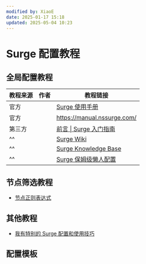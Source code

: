 ```yaml
---
modified by: XiaoE
date: 2025-01-17 15:18
updated: 2025-05-04 10:23
---
```

# Surge 配置教程

## 全局配置教程

| 教程来源 | 作者  | 教程链接                                                                                   |
| ---- | --- | -------------------------------------------------------------------------------------- |
| 官方   |     | [Surge 使用手册](https://surge.mitsea.com/)                                                |
| 官方   |     | https://manual.nssurge.com/                                                            |
| 第三方  |     | [前言 \| Surge 入门指南](https://wiki.surge.community/)                                      |
| ^^   |     | [Surge Wiki](https://www.notion.so/maicoo/Surge-Wiki-6cf0f27da05348a9bca0de23904cdf55) |
| ^^   |     | [Surge Knowledge Base](https://kb.nssurge.com/surge-knowledge-base/zh)                 |
| ^^   |     | [Surge 保姆级懒人配置](https://erdongchan.cn/surgeconf.html)                                  |

## 节点筛选教程
- [节点正则表达式](https://github.com/LaolunsiG/XiaoE_PCR/blob/main/Config_File/%E8%8A%82%E7%82%B9%E7%9A%84%E6%AD%A3%E5%88%99%E8%A1%A8%E8%BE%BE%E5%BC%8F.md)

## 其他教程
- [我有特别的 Surge 配置和使用技巧](https://blog.skk.moe/post/i-have-my-unique-surge-setup/)

## 配置模板